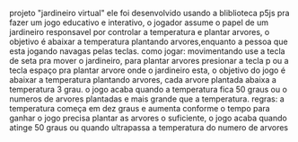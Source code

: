 projeto "jardineiro virtual"
ele foi desenvolvido usando a bliblioteca p5js pra fazer um jogo educativo e interativo, o jogador assume o papel de um jardineiro responsavel por controlar a temperatura e plantar arvores, o objetivo é abaixar a temperatura plantando arvores,enquanto a pessoa que esta jogando navagas pelas teclas.
como jogar:
movimentando use a tecla de seta pra mover o jardineiro, para plantar arvores presionar a tecla p ou a tecla espaço pra plantar arvore onde o jardineiro esta, o objetivo do jogo é abaixar a temperatura plantando arvores, cada arvore plantada abaixa a temperatura 3 grau. o jogo acaba quando a temperatura fica 50 graus ou o numeros de arvores plantadas e mais grande que a temperatura.
regras:
a temperatura começa em dez graus e aumenta conforme o tempo para ganhar o jogo precisa plantar as arvores o suficiente, o jogo acaba quando atinge 50 graus ou quando ultrapassa a temperatura do numero de arvores
